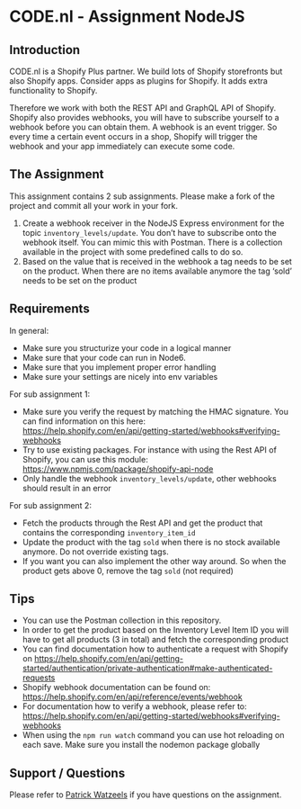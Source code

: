 # CODE.nl - Assignment NodeJS

## Introduction
CODE.nl is a Shopify Plus partner. We build lots of Shopify storefronts but also Shopify apps. Consider apps as plugins for Shopify. It adds extra functionality to Shopify.

Therefore we work with both the REST API and GraphQL API of Shopify. Shopify also provides webhooks, you will have to subscribe yourself to a webhook before you can obtain them. A webhook is an event trigger. So every time a certain event occurs in a shop, Shopify will trigger the webhook and your app immediately can execute some code.

## The Assignment
This assignment contains 2 sub assignments. Please make a fork of the project and commit all your work in your fork.
1. Create a webhook receiver in the NodeJS Express environment for the topic `inventory_levels/update`. You don’t have to subscribe onto the webhook itself. You can mimic this with Postman. There is a collection available in the project with some predefined calls to do so.
2. Based on the value that is received in the webhook a tag needs to be set on the product. When there are no items available anymore the tag ‘sold’ needs to be set on the product


## Requirements
In general:
* Make sure you structurize your code in a logical manner
* Make sure that your code can run in Node6.
* Make sure that you implement proper error handling
* Make sure your settings are nicely into env variables

For sub assignment 1:
* Make sure you verify the request by matching the HMAC signature. You can find information on this here: https://help.shopify.com/en/api/getting-started/webhooks#verifying-webhooks
* Try to use existing packages. For instance with using the Rest API of Shopify, you can use this module: https://www.npmjs.com/package/shopify-api-node 
* Only handle the webhook `inventory_levels/update`, other webhooks should result in an error

For sub assignment 2:
* Fetch the products through the Rest API and get the product that contains the corresponding `inventory_item_id`
* Update the product with the tag `sold` when there is no stock available anymore. Do not override existing tags.
* If you want you can also implement the other way around. So when the product gets above 0, remove the tag `sold` (not required)

## Tips
* You can use the Postman collection in this repository.
* In order to get the product based on the Inventory Level Item ID you will have to get all products (3 in total) and fetch the corresponding product
* You can find documentation how to authenticate a request with Shopify on https://help.shopify.com/en/api/getting-started/authentication/private-authentication#make-authenticated-requests
* Shopify webhook documentation can be found on: https://help.shopify.com/en/api/reference/events/webhook 
* For documentation how to verify a webhook, please refer to: https://help.shopify.com/en/api/getting-started/webhooks#verifying-webhooks 
* When using the `npm run watch` command you can use hot reloading on each save. Make sure you install the nodemon package globally

## Support / Questions
Please refer to [Patrick Watzeels](mailto:patrick@code.nl) if you have questions on the assignment.